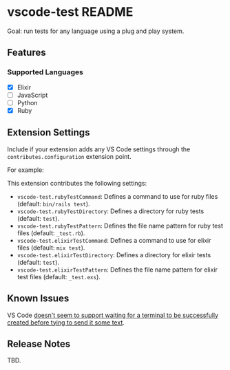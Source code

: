 # vscode-test README

Goal: run tests for any language using a plug and play system.

## Features

### Supported Languages

- [x] Elixir
- [ ] JavaScript
- [ ] Python
- [x] Ruby

## Extension Settings

Include if your extension adds any VS Code settings through the `contributes.configuration` extension point.

For example:

This extension contributes the following settings:

- `vscode-test.rubyTestCommand`: Defines a command to use for ruby files (default: `bin/rails test`).
- `vscode-test.rubyTestDirectory`: Defines a directory for ruby tests (default: `test`).
- `vscode-test.rubyTestPattern`: Defines the file name pattern for ruby test files (default: `_test.rb`).
- `vscode-test.elixirTestCommand`: Defines a command to use for elixir files (default: `mix test`).
- `vscode-test.elixirTestDirectory`: Defines a directory for elixir tests (default: `test`).
- `vscode-test.elixirTestPattern`: Defines the file name pattern for elixir test files (default: `_test.exs`).

## Known Issues

VS Code [doesn't seem to support waiting for a terminal to be successfully
created before tying to send it some
text](https://github.com/microsoft/vscode/issues/11383).

## Release Notes

TBD.
